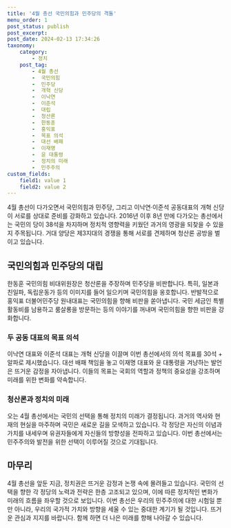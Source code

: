 ```yaml
---
title: '4월 총선 국민의힘과 민주당의 격돌'
menu_order: 1
post_status: publish
post_excerpt: 
post_date: 2024-02-13 17:34:26
taxonomy:
    category:
        - 정치
    post_tag:
        - 4월 총선
        -  국민의힘
        -  민주당
        -  개혁 신당
        -  이낙연
        -  이준석
        -  대립
        -  청산론
        -  한동훈
        -  홍익표
        -  목표 의석
        -  대선 배패
        -  이재명
        -  윤 대통령
        -  정치의 미래
        -  민주주의
custom_fields:
    field1: value 1
    field2: value 2
---
```


4월 총선이 다가오면서 국민의힘과 민주당, 그리고 이낙연·이준석 공동대표의 개혁 신당이 서로를 상대로 준비를 강화하고 있습니다. 2016년 이후 8년 만에 다가오는 총선에서는 국민의 당이 38석을 차지하며 정치적 영향력을 키웠던 과거의 영광을 되찾을 수 있을지 주목됩니다. 거대 양당은 제3지대의 경쟁을 통해 서로를 견제하며 청산론 공방을 벌이고 있습니다.
## 국민의힘과 민주당의 대립
한동훈 국민의힘 비대위원장은 청산론을 주장하며 민주당을 비판합니다. 특히, 일본과 친일파, 독립운동가 등의 이미지를 들어 일으키며 국민의힘을 옹호합니다. 반발적으로 홍익표 더불어민주당 원내대표는 국민의힘을 향해 비판을 쏟아냅니다. 국민 세금인 특별활동비를 남용하고 룸살롱을 방문하는 등의 이야기를 꺼내며 국민의힘을 향한 비판을 강화합니다.
### 두 공동 대표의 목표 의석
이낙연 대표와 이준석 대표는 개혁 신당을 이끌며 이번 총선에서의 의석 목표를 30석 + 알파로 제시했습니다. 대선 배패 책임을 놓고 이재명 대표와 윤 대통령을 겨냥하는 발언은 뜨거운 감정을 자아냅니다. 이들의 목표는 국회의 역할과 정책의 중요성을 강조하며 미래를 위한 변화를 약속합니다.
### 청산론과 정치의 미래
오는 4월 총선에서는 국민의 선택을 통해 정치의 미래가 결정됩니다. 과거의 역사와 현재의 현실을 마주하며 국민은 새로운 길을 모색하고 있습니다. 각 정당은 자신의 이념과 가치를 내세우며 유권자들에게 자신들의 방향성을 전파하고 있습니다. 이번 총선에서는 민주주의와 발전을 위한 선택이 이루어질 것으로 기대됩니다.
## 마무리
4월 총선을 앞둔 지금, 정치권은 뜨거운 감정과 논쟁 속에 몰려들고 있습니다. 국민의 선택을 향한 각 정당의 노력과 전략은 한층 고조되고 있으며, 이에 따른 정치적인 변화가 미래의 흐름을 좌우할 것으로 보입니다. 이번 총선은 우리의 민주주의에 대한 시험일 뿐만 아니라, 우리의 국가적 가치와 방향을 세울 수 있는 중대한 계기가 될 것입니다. 뜨거운 관심과 지지를 바랍니다. 함께 하면 더 나은 미래를 향해 나아갈 수 있습니다.
